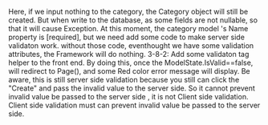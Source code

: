 Here, if we input nothing to the category, the Category object will still be created. But when write to the database, as some fields are not nullable, so that it will cause Exception. At this moment, the category model 's Name property is [required], but we need add some code to make server side validaton work. without those code, eventhought we have some validation attributes, the Framework will do nothing.
3-8-2: Add some validaton tag helper to the front end. By doing this, once the ModelState.IsValid==false, will redirect to Page(), and some Red color error message will display. Be aware, this is still server side validation because you still can click the "Create" and pass the invalid value to the server side. So it cannot prevent invalid value be passed to the server side , it is not Client side validation. Client side validation must can prevent invalid value be passed to the server side.
